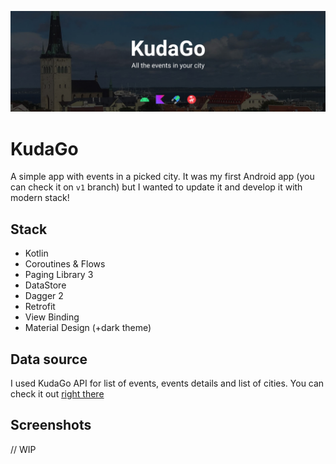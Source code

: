 ![kudago header](./images/kudago.jpg)

# KudaGo

A simple app with events in a picked city. It was my first
Android app (you can check it on `v1` branch) but I wanted to
update it and develop it with modern stack!

## Stack

- Kotlin
- Coroutines & Flows
- Paging Library 3
- DataStore
- Dagger 2
- Retrofit
- View Binding
- Material Design (+dark theme)

## Data source

I used KudaGo API for list of events,
events details and list of cities. You can check
it out [right there](https://docs.kudago.com/api/)

## Screenshots

// WIP
